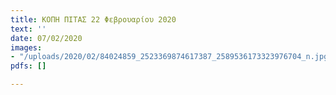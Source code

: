 ```yaml
---
title: ΚΟΠΗ ΠΙΤΑΣ 22 Φεβρουαρίου 2020
text: ''
date: 07/02/2020
images:
- "/uploads/2020/02/84024859_2523369874617387_2589536173323976704_n.jpg"
pdfs: []

---
```

